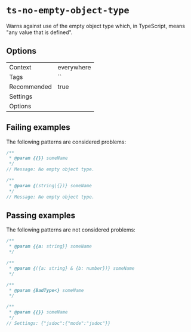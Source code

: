 <a name="user-content-ts-no-empty-object-type"></a>
<a name="ts-no-empty-object-type"></a>
# <code>ts-no-empty-object-type</code>

Warns against use of the empty object type which, in TypeScript,
means "any value that is defined".

<a name="user-content-ts-no-empty-object-type-options"></a>
<a name="ts-no-empty-object-type-options"></a>
## Options



|||
|---|---|
|Context|everywhere|
|Tags|``|
|Recommended|true|
|Settings||
|Options||

<a name="user-content-ts-no-empty-object-type-failing-examples"></a>
<a name="ts-no-empty-object-type-failing-examples"></a>
## Failing examples

The following patterns are considered problems:

````ts
/**
 * @param {{}} someName
 */
// Message: No empty object type.

/**
 * @param {(string|{})} someName
 */
// Message: No empty object type.
````



<a name="user-content-ts-no-empty-object-type-passing-examples"></a>
<a name="ts-no-empty-object-type-passing-examples"></a>
## Passing examples

The following patterns are not considered problems:

````ts
/**
 * @param {{a: string}} someName
 */

/**
 * @param {({a: string} & {b: number})} someName
 */

/**
 * @param {BadType<} someName
 */

/**
 * @param {{}} someName
 */
// Settings: {"jsdoc":{"mode":"jsdoc"}}
````

